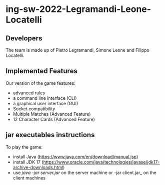 # **ing-sw-2022-Legramandi-Leone-Locatelli**
## **Developers**
The team is made up of Pietro Legramandi, Simone Leone and Filippo Locatelli.
## **Implemented Features**
Our version of the game features:
- advanced rules
- a command line interface (CLI)
- a graphical user interface (GUI)
- Socket compatibility 
- Multiple Matches (Advanced Feature)
- 12 Character Cards (Advanced Feature)
## **jar executables instructions**
To play the game:
- install Java (https://www.java.com/en/download/manual.jsp)
- install JDK 17 (https://www.oracle.com/java/technologies/javase/jdk17-archive-downloads.html)
- use _java -jar server.jar_ on the server machine or -jar client.jar_ on the client machines 
